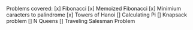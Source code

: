 Problems covered:
[x] Fibonacci
[x] Memoized Fibonacci
[x] Minimium caracters to palindrome
[x] Towers of Hanoi
[] Calculating Pi
[] Knapsack problem
[] N Queens
[] Traveling Salesman Problem 